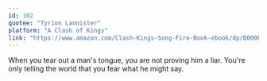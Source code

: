 ```yaml
---
id: 102
quotee: "Tyrion Lannister"
platform: "A Clash of Kings"
link: "https://www.amazon.com/Clash-Kings-Song-Fire-Book-ebook/dp/B000FC1HBY/ref=sr_1_1?crid=34KSENLYW9S7M&keywords=a+clash+of+kings&qid=1642690842&sprefix=a+clash+of+king%2Caps%2C97&sr=8-1"
---
```


When you tear out a man's tongue, you are not proving him a liar. You're only telling the world that you fear what he might say.

